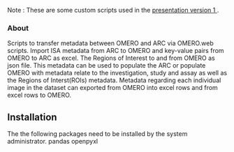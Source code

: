 Note : These are some custom scripts used in the [presentation version 1 ](https://zenodo.org/records/15308773) .  

### About
Scripts to transfer metadata between OMERO and ARC via OMERO.web scripts. Import ISA metadata from ARC to OMERO and key-value pairs from OMERO to ARC as excel. The Regions of Interest to and from OMERO as json file. This metadata can be used to populate the ARC or populate OMERO with metadata relate to the investigation, study and assay as well as the Regions of Interst(ROIs) metadata. Metadata regarding each individual image in the dataset can exported from OMERO into excel rows and from excel rows to OMERO.

## Installation

The the following packages need to be installed by the system administrator.
pandas
openpyxl
